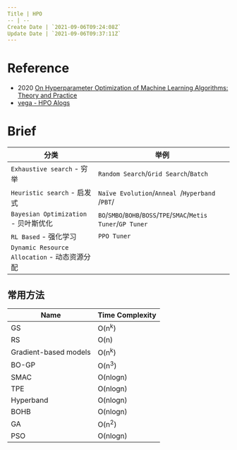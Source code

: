 ```yaml
---
Title | HPO
-- | --
Create Date | `2021-09-06T09:24:08Z`
Update Date | `2021-09-06T09:37:11Z`
---
```

# Reference
- 2020 [On Hyperparameter Optimization of Machine Learning Algorithms: Theory and Practice](https://arxiv.org/pdf/2007.15745.pdf) 
- [vega - HPO Alogs](http://www.noahlab.com.hk/opensource/vega/docs/algorithms/hpo.html)

# Brief

分类 | 举例
-- | --
`Exhaustive search` -  穷举 | `Random Search`/`Grid Search`/`Batch`
`Heuristic search` - 启发式 | `Naïve Evolution`/`Anneal `/`Hyperband `/`PBT`/
`Bayesian Optimization` - 贝叶斯优化 | `BO`/`SMBO`/`BOHB`/`BOSS`/`TPE`/`SMAC`/`Metis Tuner`/`GP Tuner`
`RL Based` - 强化学习 | `PPO Tuner`
`Dynamic Resource Allocation` - 动态资源分配 |

## 常用方法

Name | Time Complexity | 
-- | --
GS | O(n<sup>k</sup>)
RS | O(n)
Gradient-based models | O(n<sup>k</sup>)
BO-GP | O(n<sup>3</sup>)
SMAC | O(nlogn)
TPE | O(nlogn)
Hyperband | O(nlogn)
BOHB | O(nlogn)
GA | O(n<sup>2</sup>)
PSO | O(nlogn)
